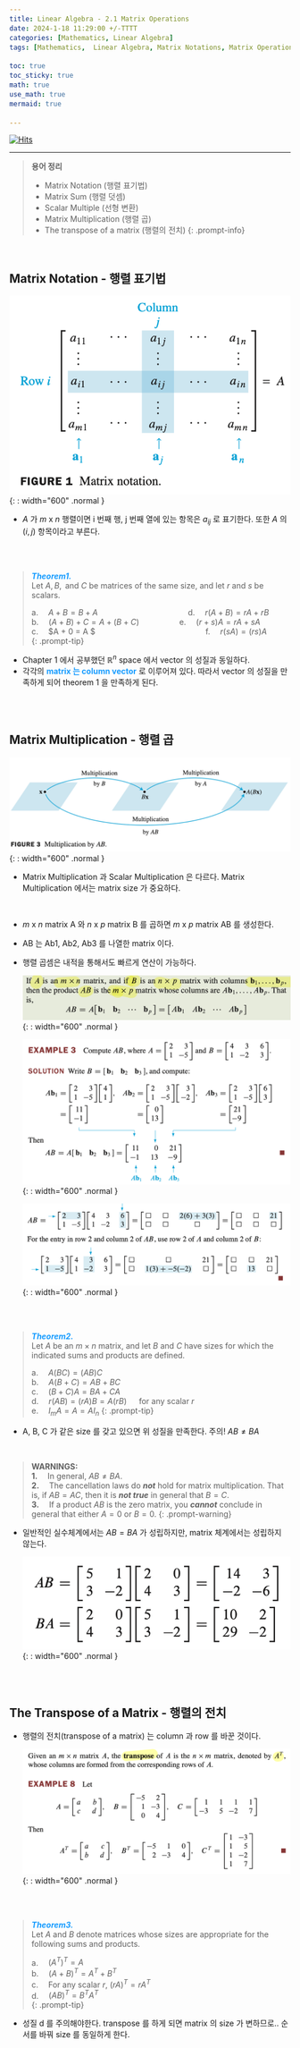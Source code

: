 ```yaml
---
title: Linear Algebra - 2.1 Matrix Operations
date: 2024-1-18 11:29:00 +/-TTTT
categories: [Mathematics, Linear Algebra]
tags: [Mathematics,  Linear Algebra, Matrix Notations, Matrix Operations]     # TAG names should always be lowercase

toc: true
toc_sticky: true
math: true
use_math: true
mermaid: true

---
```


[![Hits](https://hits.seeyoufarm.com/api/count/incr/badge.svg?url=https%3A%2F%2Fepheria.github.io&count_bg=%2379C83D&title_bg=%23555555&icon=&icon_color=%23E7E7E7&title=views&edge_flat=false)](https://hits.seeyoufarm.com)

---

> **용어 정리**   
> * Matrix Notation (행렬 표기법)
> * Matrix Sum (행렬 덧셈)
> * Scalar Multiple (선형 변환)
> * Matrix Multiplication (행렬 곱)
> * The transpose of a matrix (행렬의 전치)
{: .prompt-info}

<br>

## Matrix Notation - 행렬 표기법

   ![Desktop View](/assets/img/post/mathematics/linearalgebra2_1_01.png){: : width="600" .normal }

- $A$ 가 $m$ x $n$ 행렬이면 i 번째 행, j 번째 열에 있는 항목은 $a_{ij}$ 로 표기한다. 또한 $A$ 의 $(i,j)$ 항목이라고 부른다.

<br>
<br>

> ***<span style="color:#179CFF">Theorem1. </span>***    
> Let $A, \, B, \,$ and $C$ be matrices of the same size, and let $r$ and $s$ be scalars.   
>    
> a.  $A + B = B + A$                  d.  $r(A + B) = rA + rB$   
> b.  $(A + B) + C = A + (B + C)$         e.  $(r + s)A = rA + sA$   
> c.  $A + 0 = A $                        f.  $r(sA) = (rs)A$   
{: .prompt-tip}

- Chapter 1 에서 공부했던 $\mathbb{R}^{n}$ space 에서 vector 의 성질과 동일하다.
- 각각의 **<span style="color:#179CFF">matrix 는 column vector</span>** 로 이루어져 있다. 따라서 vector 의 성질을 만족하게 되어 theorem 1 을 만족하게 된다.

<br>
<br>

## Matrix Multiplication - 행렬 곱

   ![Desktop View](/assets/img/post/mathematics/linearalgebra2_1_02.png){: : width="600" .normal }

- Matrix Multiplication 과 Scalar Multiplication 은 다르다. Matrix Multiplication 에서는 matrix size 가 중요하다.

<br>

- $m$ x $n$ matrix A 와 $n$ x $p$ matrix B 를 곱하면 $m$ x $p$ matrix AB 를 생성한다.
- AB 는 Ab1, Ab2, Ab3 를 나열한 matrix 이다.
- 행렬 곱셈은 내적을 통해서도 빠르게 연산이 가능하다.

   ![Desktop View](/assets/img/post/mathematics/linearalgebra2_1_03.png){: : width="600" .normal }


   ![Desktop View](/assets/img/post/mathematics/linearalgebra2_1_04.png){: : width="600" .normal }


   ![Desktop View](/assets/img/post/mathematics/linearalgebra2_1_05.png){: : width="600" .normal }

<br>
<br>


> ***<span style="color:#179CFF">Theorem2. </span>***    
> Let $A$ be an $m \times n$ matrix, and let $B$ and $C$ have sizes for which the indicated sums and products are defined.   
>    
> a.  $A(BC) = (AB)C$   
> b.  $A(B + C) = AB + BC$   
> c.  $(B + C)A = BA + CA$    
> d.  $r(AB) = (rA)B = A(rB)$    for any scalar $r$   
> e.  $I_mA = A = AI_n$
{: .prompt-tip}  

- A, B, C 가 같은 size 를 갖고 있으면 위 성질을 만족한다. 주의! $AB \ne BA$

<br>

> $\mathbf{WARNINGS:}$   
> $\mathbf{1.}$  In general, $AB \ne BA$.   
> $\mathbf{2.}$  The cancellation laws do ***not*** hold for matrix multiplication. That is, if $AB = AC$, then it is ***not true*** in general that $B = C$.   
> $\mathbf{3.}$  If a product $AB$ is the zero matrix, you ***cannot*** conclude in general that either $A = 0$ or $B = 0$.
{: .prompt-warning}  

- 일반적인 실수체계에서는 $AB = BA$ 가 성립하지만, matrix 체계에서는 성립하지 않는다.

   ![Desktop View](/assets/img/post/mathematics/linearalgebra2_1_07.png){: : width="600" .normal }


<br>
<br>

## The Transpose of a Matrix - 행렬의 전치

- 행렬의 전치(transpose of a matrix) 는 column 과 row 를 바꾼 것이다.

   ![Desktop View](/assets/img/post/mathematics/linearalgebra2_1_08.png){: : width="600" .normal }

<br>
<br>

> ***<span style="color:#179CFF">Theorem3. </span>***    
> Let $A$ and $B$ denote matrices whose sizes are appropriate for the following sums and products.   
>    
> a.  $(A^T)^T = A$   
> b.  $(A + B)^T = A^T + B^T$   
> c.  For any scalar $r$, $(rA)^T = rA^T$    
> d.  $(AB)^T = B^TA^T$   
{: .prompt-tip}  

- 성질 d 를 주의해야한다. transpose 를 하게 되면 matrix 의 size 가 변하므로.. 순서를 바꿔 size 를 동일하게 한다.
